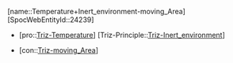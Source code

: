 ﻿---
type: TrizContradiction
aliases:
- Temperature+Inert_environment-moving_Area
license: CC BY-SA 4.0
copyright: https://github.com/SpocWeb
IsDeleted: false
IsReadOnly: false
Confidential: public
tags: 
- Triz/Contradiction
---
[name::Temperature+Inert_environment-moving_Area]
[SpocWebEntityId::24239]
+ [pro::[Triz-Temperature](tech/Triz/Parameter/Triz-Temperature.md)]
[Triz-Principle::[Triz-Inert_environment](tech/Triz/Principle/Triz-Inert_environment.md)]
- [con::[Triz-moving_Area](tech/Triz/Parameter/Triz-moving_Area.md)]

